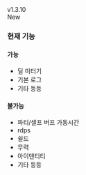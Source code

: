 <div class="rounded-md flex space-x-2 items-center">
  <div class="text-lg font-semibold text-white">
    v1.3.10
  </div>
  <div class="bg-accent-500 px-2 font-medium rounded-md text-white">
    New
  </div>
</div>

### 현재 기능

#### 가능

-   딜 미터기
-   기본 로그
-   기타 등등

#### 불가능

-   파티/셀프 버프 가동시간
-   rdps
-   쉴드
-   무력
-   아이덴티티
-   기타 등등